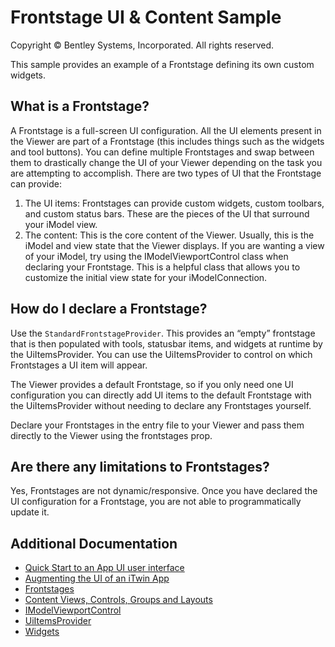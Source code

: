 # Frontstage UI & Content Sample

Copyright © Bentley Systems, Incorporated. All rights reserved.

This sample provides an example of a Frontstage defining its own custom widgets.

## What is a Frontstage?
A Frontstage is a full-screen UI configuration. All the UI elements present in the Viewer are part of a Frontstage (this includes things such as the widgets and tool buttons). You can define multiple Frontstages and swap between them to drastically change the UI of your Viewer depending on the task you are attempting to accomplish. There are two types of UI that the Frontstage can provide:
1.	The UI items: Frontstages can provide custom widgets, custom toolbars, and custom status bars. These are the pieces of the UI that surround your iModel view.
2.	The content: This is the core content of the Viewer. Usually, this is the iModel and view state that the Viewer displays. If you are wanting a view of your iModel, try using the IModelViewportControl class when declaring your Frontstage. This is a helpful class that allows you to customize the initial view state for your iModelConnection.

## How do I declare a Frontstage?
Use the `StandardFrontstageProvider`. This provides an “empty” frontstage that is then populated with tools, statusbar items, and widgets at runtime by the UiItemsProvider. You can use the UiItemsProvider to control on which Frontstages a UI item will appear.

The Viewer provides a default Frontstage, so if you only need one UI configuration you can directly add UI items to the default Frontstage with the UiItemsProvider without needing to declare any Frontstages yourself.

Declare your Frontstages in the entry file to your Viewer and pass them directly to the Viewer using the frontstages prop.

## Are there any limitations to Frontstages?
Yes, Frontstages are not dynamic/responsive. Once you have declared the UI configuration for a Frontstage, you are not able to programmatically update it.

## Additional Documentation
- [Quick Start to an App UI user interface](https://www.itwinjs.org/learning/ui/quickstartui/#use-create-react-app-to-make-a-web-viewer-app)
- [Augmenting the UI of an iTwin App](https://www.itwinjs.org/learning/ui/augmentingui/#augmenting-the-ui-of-an-itwin-app)
- [Frontstages](https://www.itwinjs.org/learning/ui/appui-react/frontstages/#frontstages)
- [Content Views, Controls, Groups and Layouts](https://www.itwinjs.org/learning/ui/appui-react/contentviews/#content-views-controls-groups-and-layouts)
- [IModelViewportControl](https://www.itwinjs.org/learning/ui/appui-react/imodelviewportcontrol/#imodelviewportcontrol)
- [UiItemsProvider](https://www.itwinjs.org/learning/ui/abstract/uiitemsprovider/#uiitemsprovider)
- [Widgets](https://www.itwinjs.org/learning/ui/appui-react/widgets/#widgets)
